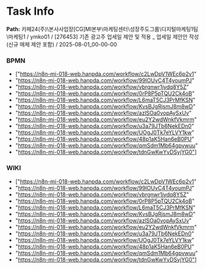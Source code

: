 # Task Info

**Path:** 카페24(주)\본사사업장\[CG]MI본부\마케팅센터\성장주도그룹\디지털마케팅1팀\마케팅1 / ymko01 / [276453] 기존 광고주 업세일 제안 및 적용 _ 업세일 제안안 작성(신규 매체 제안 포함) / 2025-08-01_00-00-00

### BPMN
- ["https://n8n-mi-018-web.hanpda.com/workflow/c2LwDpV1WEc6p2v1"
- "https://n8n-mi-018-web.hanpda.com/workflow/99lOUvC4T4youmPJ"
- "https://n8n-mi-018-web.hanpda.com/workflow/vbrgnwr1jydq8Y5Z"
- "https://n8n-mi-018-web.hanpda.com/workflow/0rP8P5pTQU2Ck4oB"
- "https://n8n-mi-018-web.hanpda.com/workflow/L6maT5CJ3PrMfKSN"
- "https://n8n-mi-018-web.hanpda.com/workflow/KvsBJgRjsmJ8m8wD"
- "https://n8n-mi-018-web.hanpda.com/workflow/azlSOa0vopAySxUv"
- "https://n8n-mi-018-web.hanpda.com/workflow/eu2Y2wdWnkfVkmrm"
- "https://n8n-mi-018-web.hanpda.com/workflow/u3a79JTb6NekEDn0"
- "https://n8n-mi-018-web.hanpda.com/workflow/UOgJ0Tk7eYLVY1kw"
- "https://n8n-mi-018-web.hanpda.com/workflow/48p1aK5Han6eB0PU"
- "https://n8n-mi-018-web.hanpda.com/workflow/qmSdm1Mb64gpvwuu"
- "https://n8n-mi-018-web.hanpda.com/workflow/tdnGwKwYvDSyjYG0"]

### WIKI
- ["https://n8n-mi-018-web.hanpda.com/workflow/c2LwDpV1WEc6p2v1"
- "https://n8n-mi-018-web.hanpda.com/workflow/99lOUvC4T4youmPJ"
- "https://n8n-mi-018-web.hanpda.com/workflow/vbrgnwr1jydq8Y5Z"
- "https://n8n-mi-018-web.hanpda.com/workflow/0rP8P5pTQU2Ck4oB"
- "https://n8n-mi-018-web.hanpda.com/workflow/L6maT5CJ3PrMfKSN"
- "https://n8n-mi-018-web.hanpda.com/workflow/KvsBJgRjsmJ8m8wD"
- "https://n8n-mi-018-web.hanpda.com/workflow/azlSOa0vopAySxUv"
- "https://n8n-mi-018-web.hanpda.com/workflow/eu2Y2wdWnkfVkmrm"
- "https://n8n-mi-018-web.hanpda.com/workflow/u3a79JTb6NekEDn0"
- "https://n8n-mi-018-web.hanpda.com/workflow/UOgJ0Tk7eYLVY1kw"
- "https://n8n-mi-018-web.hanpda.com/workflow/48p1aK5Han6eB0PU"
- "https://n8n-mi-018-web.hanpda.com/workflow/qmSdm1Mb64gpvwuu"
- "https://n8n-mi-018-web.hanpda.com/workflow/tdnGwKwYvDSyjYG0"]

